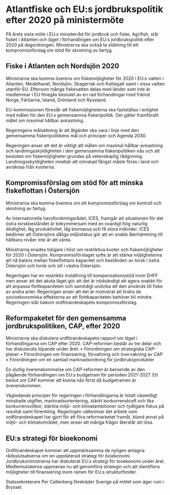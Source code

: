 # Atlantfiske och EU:s jordbrukspolitik efter 2020 på ministermöte

På årets sista möte i EU:s ministerråd för jordbruk och fiske, Agrifish, står fisket i Atlanten och läget i förhandlingen om EU:s jordbrukspolitik efter 2020 på dagordningen. Ministrarna ska också ta ställning till ett kompromissförslag om stöd för skrotning av fartyg.


## Fiske i Atlanten och Nordsjön 2020

Ministrarna ska komma överens om fiskemöjligheter för 2020 i EU:s vatten i Atlanten, Medelhavet, Nordsjön, Skagerrak och Kattegatt samt i vissa vatten utanför EU. Eftersom många fiskevatten delas med länder som inte är medlemmar i EU föregås beslutet av en rad förhandlingar med främst Norge, Färöarna, Island, Grönland och Ryssland.

EU\-kommissionen föreslår att fiskemöjligheterna ska fastställas i enlighet med målen för den EU:s gemensamma fiskeripolitik. Det gäller framförallt målet om maximal hållbar avkastning.

Regeringens målsättning är att åtgärder ska vara i linje med den gemensamma fiskeripolitikens mål och principer och Agenda 2030\.

Regeringen anser att det är viktigt att målen om maximal hållbar avkastning och landningsskyldigheten i den gemensamma fiskeripolitiken nås och att besluten om fiskemöjligheter grundas på vetenskaplig rådgivning. Landningsskyldigheten innebär att oönskad fångst måste föras i land och avräknas från kvoterna.

## Kompromissförslag om stöd för att minska fiskeflottan i Östersjön

Ministrarna ska komma överens om ett kompromissförslag om kontroll och skrotning av fartyg.

Av Internationella havsforskningsrådet, ICES, framgår att situationen för det östra torskbeståndet är bekymmersam med en ovanligt hög naturlig dödlighet, låg produktivitet, låg biomassa och få stora individer. ICES bedömer att Östersjöns dåliga miljöstatus gör att en snabb återhämtning till hållbara nivåer inte är att vänta.

Ministrarna enades tidigare i höst om restriktiva kvoter och fiskemöjligheter för 2020 i Östersjön. Kompromissförslaget syfte är att stärka möjligheterna att nå balans mellan fiskeflottans kapacitet och bestånden av torsk i östra Östersjön och torsk och sill i västra Östersjön.

Regeringen har en restriktiv inställning till kompensationsstöd inom EHFF men anser att det akuta läget gör att det är nödvändigt att agera snabbt för att anpassa flottkapaciteten och samtidigt undvika att den används till fiske av andra arter. Regeringen anser att det är motiverat att lindra de socioekonomiska effekterna av att flottkapaciteten behöver bli mindre. Regeringen står bakom ordförandeskapets kompromissförslag.

## Reformpaketet för den gemensamma jordbrukspolitiken, CAP, efter 2020

Ministrarna ska diskutera ordförandeskapets rapport om läget i förhandlingarna om CAP efter 2020\. CAP\-reformen består av tre delar och har diskuterats löpande under året:
• Förordningen om strategiska CAP\-planer
• Förordningen om finansiering, förvaltning och övervakning av CAP
• Förordningen om en samlad marknadsordning för jordbruksprodukter

En slutlig överenskommelse om CAP\-reformen är beroende av den pågående förhandlingen om EU:s budgetram för perioden 2021\-2027\. Ett beslut om CAP kommer att kunna nås först då budgetramen är överenskommen.

Vägledande principer för regeringen i förhandlingarna är totalt väsentligt minskade utgifter, marknadsorientering, stärkt konkurrenskraft och lika konkurrensvillkor, stärkta miljö\- och klimatambitioner och tydligare fokus på resultat samt förenkling.
Regeringen välkomnar det arbete som ordförandeskapet har gjort för att föra reformarbetet framåt, bland annat på miljö\- och klimatområdet, men anser att många frågor återstår att lösa.

## EU:s strategi för bioekonomi

Ordförandeskapet kommer att uppmärksamma de nyligen antagna rådsslutsatserna om en uppdaterad strategi för bioekonomi. Jordbruksministrarna har diskuterat EU:s strategi för bioekonomi under året. Medlemsstaterna uppmanas nu att genomföra strategin och att identifiera möjligheter till finansiering inom ramen för EU:s strukturfonder.

Statssekreterare Per Callenberg företräder Sverige på mötet som äger rum i Bryssel.
